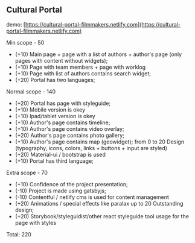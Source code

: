 ## Cultural Portal

demo: [https://cultural-portal-filmmakers.netlify.com](https://cultural-portal-filmmakers.netlify.com)

Min scope - 50
 - (+10) Main page + page with a list of authors + author's page (only pages with content without widgets);
 - (+10) Page with team members + page with worklog
 - (+10) Page with list of authors contains search widget;
 - (+20) Portal has two languages;
 
Normal scope - 140
 - (+20) Portal has page with styleguide;
 - (+10) Mobile version is okey
 - (+10) Ipad/tablet version is okey
 - (+10) Author's page contains timeline;
 - (+10) Author's page contains video overlay;
 - (+20) Author's page contains photo gallery;
 - (+10) Author's page contains map (geowidget);
 from 0 to 20 Design (typography, icons, colors, links + buttons + input are styled)
 - (+20) Material-ui / bootstrap is used
 - (+10) Portal has third language;
 
Extra scope - 70
 - (+10) Confidence of the project presentation;
 - (-10) Project is made using gatsbyjs;
 - (-10) Contentful / netlify cms is used for content management
 - (+20) Animations / special effects like paralax
 up to 20 Outstanding design;
 - (+20) Storybook/styleguidist/other react styleguide tool usage for the page with styles

Total: 220
